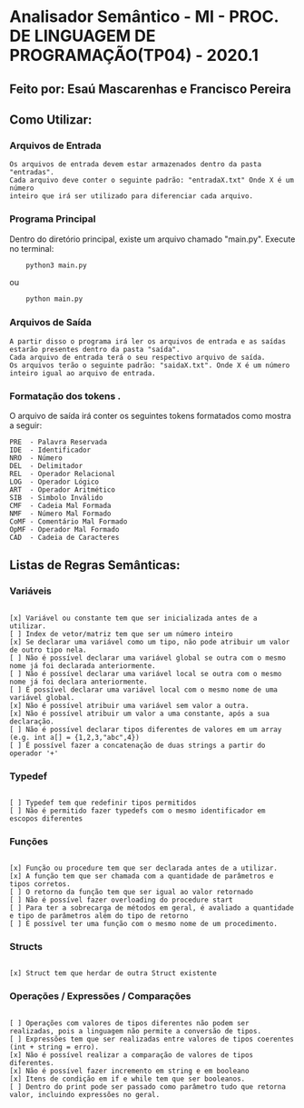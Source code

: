 # Analisador Semântico - MI - PROC. DE LINGUAGEM DE PROGRAMAÇÃO(TP04) - 2020.1
## Feito por: Esaú Mascarenhas e Francisco Pereira

## Como Utilizar:
### Arquivos de Entrada
    Os arquivos de entrada devem estar armazenados dentro da pasta "entradas".
    Cada arquivo deve conter o seguinte padrão: "entradaX.txt" Onde X é um número
    inteiro que irá ser utilizado para diferenciar cada arquivo.

### Programa Principal

 Dentro do diretório principal, existe um arquivo chamado "main.py". 
    Execute no terminal:

```bash
    python3 main.py 
```

ou

```bash
    python main.py 
```

### Arquivos de Saída
    A partir disso o programa irá ler os arquivos de entrada e as saídas estarão presentes dentro da pasta "saída". 
    Cada arquivo de entrada terá o seu respectivo arquivo de saída.
    Os arquivos terão o seguinte padrão: "saidaX.txt". Onde X é um número inteiro igual ao arquivo de entrada.
    

### Formatação dos tokens .
O arquivo de saída irá conter os seguintes tokens formatados como mostra a seguir:

```
PRE  - Palavra Reservada
IDE  - Identificador
NRO  - Número
DEL  - Delimitador
REL  - Operador Relacional
LOG  - Operador Lógico
ART  - Operador Aritmético
SIB  - Simbolo Inválido
CMF  - Cadeia Mal Formada
NMF  - Número Mal Formado
CoMF - Comentário Mal Formado
OpMF - Operador Mal Formado
CAD  - Cadeia de Caracteres

```

## Listas de Regras Semânticas:

### Variáveis

```

[x] Variável ou constante tem que ser inicializada antes de a utilizar.
[ ] Index de vetor/matriz tem que ser um número inteiro
[x] Se declarar uma variável como um tipo, não pode atribuir um valor de outro tipo nela.
[ ] Não é possível declarar uma variável global se outra com o mesmo nome já foi declarada anteriormente.
[ ] Não é possível declarar uma variável local se outra com o mesmo nome já foi declara anteriormente.
[ ] É possível declarar uma variável local com o mesmo nome de uma variável global.
[x] Não é possível atribuir uma variável sem valor a outra.
[x] Não é possível atribuir um valor a uma constante, após a sua declaração.
[ ] Não é possível declarar tipos diferentes de valores em um array (e.g. int a[] = {1,2,3,"abc",4})
[ ] É possível fazer a concatenação de duas strings a partir do operador '+'

```

### Typedef

```

[ ] Typedef tem que redefinir tipos permitidos
[ ] Não é permitido fazer typedefs com o mesmo identificador em escopos diferentes

```

### Funções

```

[x] Função ou procedure tem que ser declarada antes de a utilizar.
[x] A função tem que ser chamada com a quantidade de parâmetros e tipos corretos.
[ ] O retorno da função tem que ser igual ao valor retornado
[ ] Não é possível fazer overloading do procedure start
[ ] Para ter a sobrecarga de métodos em geral, é avaliado a quantidade e tipo de parâmetros além do tipo de retorno
[ ] É possível ter uma função com o mesmo nome de um procedimento.

```

### Structs

```

[x] Struct tem que herdar de outra Struct existente

```

### Operações / Expressões / Comparações

```

[ ] Operações com valores de tipos diferentes não podem ser realizadas, pois a linguagem não permite a conversão de tipos.
[ ] Expressões tem que ser realizadas entre valores de tipos coerentes (int + string = erro).
[x] Não é possível realizar a comparação de valores de tipos diferentes.
[x] Não é possível fazer incremento em string e em booleano
[x] Itens de condição em if e while tem que ser booleanos.
[ ] Dentro do print pode ser passado como parâmetro tudo que retorna valor, incluindo expressões no geral.


